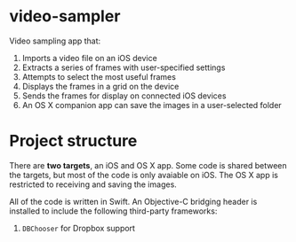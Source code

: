 # video-sampler
Video sampling app that:

1. Imports a video file on an iOS device
1. Extracts a series of frames with user-specified settings
1. Attempts to select the most useful frames
1. Displays the frames in a grid on the device
1. Sends the frames for display on connected iOS devices
1. An OS X companion app can save the images in a user-selected folder

# Project structure

There are **two targets**, an iOS and OS X app. 
Some code is shared between the targets, but most of the code is only avaiable on iOS. 
The OS X app is restricted to receiving and saving the images.

All of the code is written in Swift. An Objective-C bridging header is installed to include the following third-party frameworks:

1. `DBChooser` for Dropbox support
